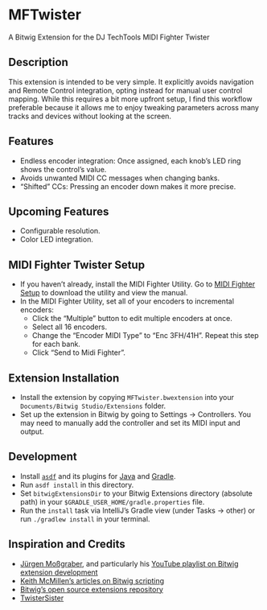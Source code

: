 # MFTwister

A Bitwig Extension for the DJ TechTools MIDI Fighter Twister

## Description

This extension is intended to be very simple. It explicitly avoids navigation and Remote Control integration, opting instead for manual user control mapping. While this requires a bit more upfront setup, I find this workflow preferable because it allows me to enjoy tweaking parameters across many tracks and devices without looking at the screen.

## Features

- Endless encoder integration: Once assigned, each knob’s LED ring shows the control’s value.
- Avoids unwanted MIDI CC messages when changing banks.
- “Shifted” CCs: Pressing an encoder down makes it more precise.

## Upcoming Features

- Configurable resolution.
- Color LED integration.

## MIDI Fighter Twister Setup

- If you haven’t already, install the MIDI Fighter Utility. Go to [MIDI Fighter Setup](https://store.djtechtools.com/pages/midi-fighter-setup#MFT) to download the utility and view the manual.
- In the MIDI Fighter Utility, set all of your encoders to incremental encoders:
  - Click the “Multiple” button to edit multiple encoders at once.
  - Select all 16 encoders.
  - Change the “Encoder MIDI Type” to “Enc 3FH/41H”. Repeat this step for each bank.
  - Click “Send to Midi Fighter”.

## Extension Installation

- Install the extension by copying `MFTwister.bwextension` into your `Documents/Bitwig Studio/Extensions` folder.
- Set up the extension in Bitwig by going to Settings → Controllers. You may need to manually add the controller and set its MIDI input and output.

## Development

- Install [`asdf`](https://asdf-vm.com/) and its plugins for [Java](https://github.com/halcyon/asdf-java) and [Gradle](https://github.com/rfrancis/asdf-gradle).
- Run `asdf install` in this directory.
- Set `bitwigExtensionsDir` to your Bitwig Extensions directory (absolute path) in your `$GRADLE_USER_HOME/gradle.properties` file.
- Run the `install` task via IntelliJ’s Gradle view (under Tasks → other) or run `./gradlew install` in your terminal.

## Inspiration and Credits

- [Jürgen Moßgraber](https://www.mossgrabers.de/), and particularly his [YouTube playlist on Bitwig extension development](https://www.youtube.com/playlist?list=PLqRWeSPiYQ66KBGONBenPv1O3luQCFQR2)
- [Keith McMillen’s articles on Bitwig scripting](https://www.keithmcmillen.com/category/blog/tutorials/bitwig-studio/)
- [Bitwig’s open source extensions repository](https://github.com/bitwig/bitwig-extensions)
- [TwisterSister](https://github.com/dozius/TwisterSister)
